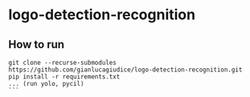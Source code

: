# logo-detection-recognition

## How to run
````
git clone --recurse-submodules https://github.com/gianlucagiudice/logo-detection-recognition.git
pip install -r requirements.txt
... (run yolo, pycil)
```
